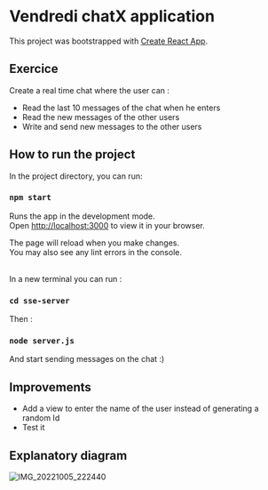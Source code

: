 # Vendredi chatX application

This project was bootstrapped with [Create React App](https://github.com/facebook/create-react-app).

## Exercice

Create a real time chat where the user can :
- Read the last 10 messages of the chat when he enters
- Read the new messages of the other users 
- Write and send new messages to the other users

## How to run the project

In the project directory, you can run:

### `npm start`

Runs the app in the development mode.\
Open [http://localhost:3000](http://localhost:3000) to view it in your browser.

The page will reload when you make changes.\
You may also see any lint errors in the console.

\
In a new terminal you can run :
### `cd sse-server`
Then :
### `node server.js`
And start sending messages on the chat :)

## Improvements
- Add a view to enter the name of the user instead of generating a random Id
- Test it

## Explanatory diagram
![IMG_20221005_222440](https://user-images.githubusercontent.com/11667695/194157242-3acd1f3f-f60f-4374-8582-0049fc7cf314.jpg)
